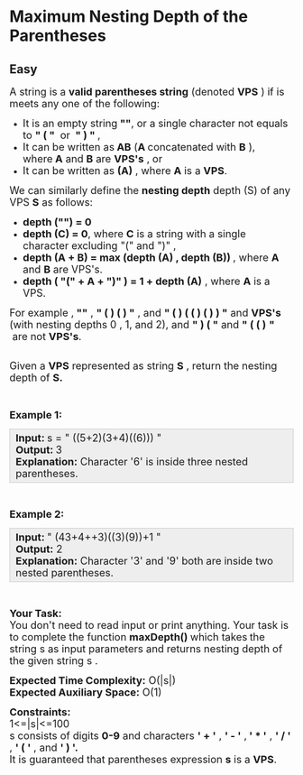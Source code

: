 # Maximum Nesting Depth of the Parentheses
## Easy
<div class="problems_problem_content__Xm_eO"><p><span style="font-size:18px">A string is a <strong>valid parentheses string</strong> (denoted <strong>VPS</strong> ) if is meets any one of the following:</span></p>

<ul>
	<li><span style="font-size:18px">It is an empty string<strong> ""</strong>, or a single character not equals to <strong>" ( "&nbsp;</strong> or&nbsp;<strong> " ) " </strong>,</span></li>
	<li><span style="font-size:18px">It can be written as<strong> AB</strong> (<strong>A </strong>concatenated with <strong>B</strong> ),<br>
	where<strong> A</strong> and <strong>B</strong> are <strong>VPS's</strong> , or</span></li>
	<li><span style="font-size:18px">It can be written as <strong>(A)</strong> , where <strong>A</strong> is a <strong>VPS</strong>.</span></li>
</ul>

<p><span style="font-size:18px">We can similarly define the <strong>nesting depth</strong> depth (S) of any VPS <strong>S</strong> as follows:</span></p>

<ul>
	<li><span style="font-size:18px"><strong>depth ("") = 0</strong></span></li>
	<li><span style="font-size:18px"><strong>depth (C) = 0</strong>, where <strong>C</strong> is a string with a single character excluding "(" and ")" ,</span></li>
	<li><span style="font-size:18px"><strong>depth (A + B) = max (depth (A) , depth (B)) </strong>, where <strong>A</strong> and <strong>B</strong> are VPS's.</span></li>
	<li><span style="font-size:18px"><strong>depth ( "(" + A + ")" ) = 1 + depth (A)</strong> , where <strong>A</strong> is a VPS.</span></li>
</ul>

<p><span style="font-size:18px">For example ,<strong> ""</strong> , <strong>" ( ) ( ) "</strong> , and <strong>" ( ) ( ( ) ( ) ) "</strong> and <strong>VPS's</strong> (with nesting depths 0 , 1, and 2), and <strong>" ) ( "</strong> and <strong>" ( ( )</strong> <strong>"&nbsp;</strong> &nbsp;are not <strong>VPS's</strong>.</span></p>

<p><br>
<span style="font-size:18px">Given a <strong>VPS</strong> represented as string <strong>S</strong>&nbsp;, return the nesting depth of <strong>S.</strong></span></p>

<p>&nbsp;</p>

<p><span style="font-size:18px"><strong>Example 1:</strong></span></p>

<div style="background: rgb(238, 238, 238); border: 1px solid rgb(204, 204, 204); padding: 5px 10px; --darkreader-inline-bgimage: initial; --darkreader-inline-bgcolor:#2b2d2f; --darkreader-inline-border-top:#454a4c; --darkreader-inline-border-right:#454a4c; --darkreader-inline-border-bottom:#454a4c; --darkreader-inline-border-left:#454a4c;" data-darkreader-inline-bgimage="" data-darkreader-inline-bgcolor="" data-darkreader-inline-border-top="" data-darkreader-inline-border-right="" data-darkreader-inline-border-bottom="" data-darkreader-inline-border-left=""><span style="font-size:18px"><strong>Input: </strong>s&nbsp;= " ((5+2)(3+4)((6))) "<br>
<strong>Output:&nbsp;</strong>3<br>
<strong>Explanation:</strong>&nbsp;Character '6' is inside three nested parentheses.</span></div>

<p>&nbsp;</p>

<p><span style="font-size:18px"><strong>Example 2:</strong></span></p>

<div style="background: rgb(238, 238, 238); border: 1px solid rgb(204, 204, 204); padding: 5px 10px; --darkreader-inline-bgimage: initial; --darkreader-inline-bgcolor:#2b2d2f; --darkreader-inline-border-top:#454a4c; --darkreader-inline-border-right:#454a4c; --darkreader-inline-border-bottom:#454a4c; --darkreader-inline-border-left:#454a4c;" data-darkreader-inline-bgimage="" data-darkreader-inline-bgcolor="" data-darkreader-inline-border-top="" data-darkreader-inline-border-right="" data-darkreader-inline-border-bottom="" data-darkreader-inline-border-left=""><span style="font-size:18px"><strong>Input:&nbsp;</strong>" (43+4++3)((3)(9))+1 "<br>
<strong>Output:</strong>&nbsp;2<br>
<strong>Explanation:</strong>&nbsp;Character '3' and '9' both are inside two nested parentheses.</span></div>

<p>&nbsp;</p>

<p><span style="font-size:18px"><strong>Your Task:</strong><br>
You don't need to read&nbsp;input or print anything. Your task is to&nbsp;complete the function <strong>maxDepth() </strong>which takes<strong>&nbsp;</strong>the string s&nbsp;as input parameters and returns nesting depth of the given string s&nbsp;.</span></p>

<p><span style="font-size:18px"><strong>Expected Time Complexity:</strong> O(|s|)<br>
<strong>Expected Auxiliary Space:</strong> O(1)</span></p>

<p><span style="font-size:18px"><strong>Constraints:</strong><br>
1&lt;=|s|&lt;=100<br>
s consists of digits <strong>0-9</strong> and characters <strong>' + '</strong> , <strong>' - '</strong> ,<strong> ' * '</strong> , <strong>' / '</strong> , <strong>' ( '</strong> , and <strong>' ) '.</strong><br>
It is guaranteed that parentheses expression <strong>s</strong>&nbsp;is a&nbsp;<strong>VPS</strong>.</span></p>
</div>